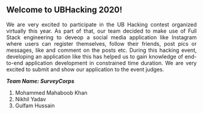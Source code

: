 ## Welcome to UBHacking 2020!
<p align= "Justify">
We are very excited to participate in the UB Hacking contest organized virtually this year. As part of that, our team decided to make use of Full Stack engineering to deveop
a social media application like Instagram where users can register themselves, follow their friends, post pics or messages, like and comment on the posts etc.
During this hacking event, developing an application like this has helped us to gain knowledge of end-to-end application development in constrained time duration. 
We are very excited to submit and show our application to the event judges.
</p>

***Team Name: SurveyCorps***<br> 
1) Mohammed Mahaboob Khan <br>
2) Nikhil Yadav <br>
3) Gulfam Hussain <br>
